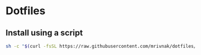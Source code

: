 # Dotfiles

## Install using a script

```bash
sh -c "$(curl -fsSL https://raw.githubusercontent.com/mrivnak/dotfiles/master/install.sh)"
```
